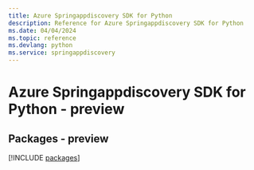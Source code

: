 ```yaml
---
title: Azure Springappdiscovery SDK for Python
description: Reference for Azure Springappdiscovery SDK for Python
ms.date: 04/04/2024
ms.topic: reference
ms.devlang: python
ms.service: springappdiscovery
---
```

# Azure Springappdiscovery SDK for Python - preview
## Packages - preview
[!INCLUDE [packages](springappdiscovery-index.md)]